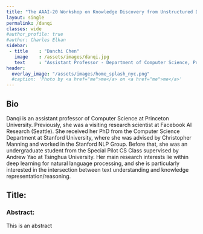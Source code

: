 ```yaml
---
title: "The AAAI-20 Workshop on Knowledge Discovery from Unstructured Data in Financial Services"
layout: single
permalink: /danqi
classes: wide
#author_profile: true
#author: Charles Elkan
sidebar:
 - title    : "Danchi Chen"
   image    : /assets/images/danqi.jpg
   text     : "Assistant Professor - Department of Computer Science, Princeton University"
header:
  overlay_image: "/assets/images/home_splash_nyc.png"
  #caption: 'Photo by <a href="me">me</a> on <a href="me">me</a>'
---
```

<h2>Bio</h2>

Danqi is an assistant professor of Computer Science at Princeton University. Previously, she was a visiting research scientist at Facebook AI Research (Seattle). She received her PhD from the Computer Science Department at Stanford University, where she was advised by Christopher Manning and worked in the Stanford NLP Group. Before that, she was an undergraduate student from the Special Pilot CS Class supervised by Andrew Yao at Tsinghua University. Her main research interests lie within deep learning for natural language processing, and she is particularly interested in the intersection between text understanding and knowledge representation/reasoning.

<h2>Title: </h2>
<h3>Abstract:</h3> This is an abstract